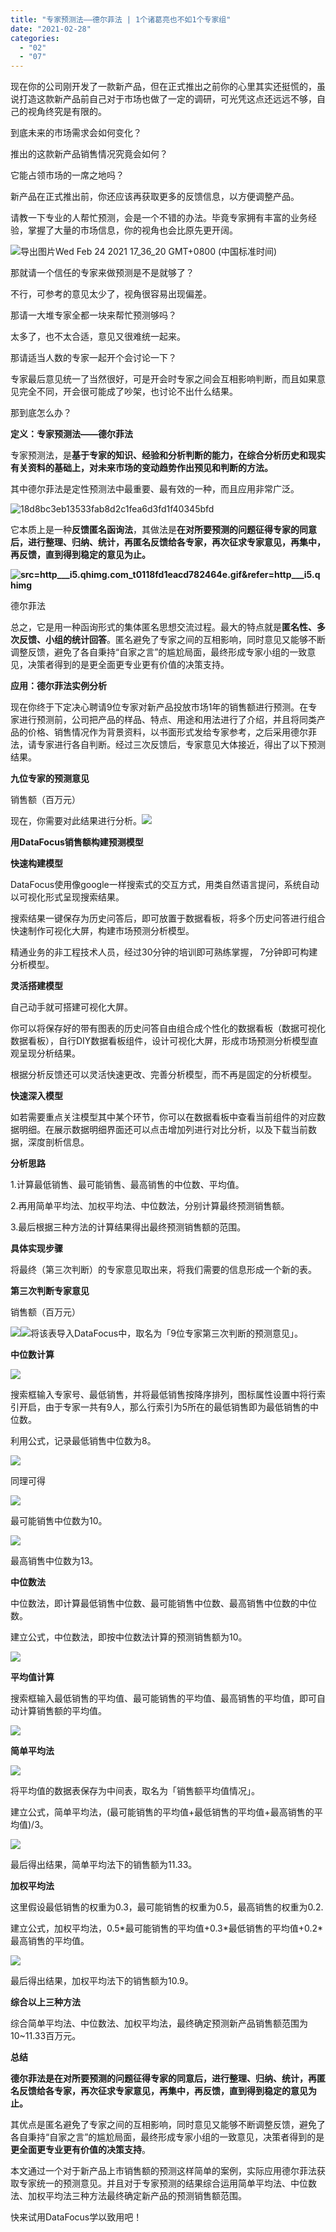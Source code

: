 ```yaml
---
title: "专家预测法——德尔菲法 | 1个诸葛亮也不如1个专家组"
date: "2021-02-28"
categories: 
  - "02"
  - "07"
---
```


现在你的公司刚开发了一款新产品，但在正式推出之前你的心里其实还挺慌的，虽说打造这款新产品前自己对于市场也做了一定的调研，可光凭这点还远远不够，自己的视角终究是有限的。

到底未来的市场需求会如何变化？

推出的这款新产品销售情况究竟会如何？

它能占领市场的一席之地吗？

新产品在正式推出前，你还应该再获取更多的反馈信息，以方便调整产品。

请教一下专业的人帮忙预测，会是一个不错的办法。毕竟专家拥有丰富的业务经验，掌握了大量的市场信息，你的视角也会比原先更开阔。

![导出图片Wed Feb 24 2021 17_36_20 GMT+0800 (中国标准时间)](images/wed-feb-24-2021-17_36_20-gmt0800.png)

那就请一个信任的专家来做预测是不是就够了？

不行，可参考的意见太少了，视角很容易出现偏差。

那请一大堆专家全都一块来帮忙预测够吗？

太多了，也不太合适，意见又很难统一起来。

那请适当人数的专家一起开个会讨论一下？

专家最后意见统一了当然很好，可是开会时专家之间会互相影响判断，而且如果意见完全不同，开会很可能成了吵架，也讨论不出什么结果。

那到底怎么办？

**定义：专家预测法——德尔菲法**

专家预测法，是**基于专家的知识、经验和分析判断的能力，在综合分析历史和现实有关资料的基础上，对未来市场的变动趋势作出预见和判断的方法。**

其中德尔菲法是定性预测法中最重要、最有效的一种，而且应用非常广泛。

![18d8bc3eb13533fab8d2c1fea6d3fd1f40345bfd](images/18d8bc3eb13533fab8d2c1fea6d3fd1f40345bfd.jpeg)

它本质上是一种**反馈匿名函询法**，其做法是**在对所要预测的问题征得专家的同意后，进行整理、归纳、统计，再匿名反馈给各专家，再次征求专家意见，再集中，再反馈，直到得到稳定的意见为止。**

**![src=http___i5.qhimg.com_t0118fd1eacd782464e.gif&refer=http___i5.qhimg](images/srchttp___i5-qhimg-com_t0118fd1eacd782464e-gifandre.jpeg)**

德尔菲法

总之，它是用一种函询形式的集体匿名思想交流过程。最大的特点就是**匿名性、多次反馈、小组的统计回答**。匿名避免了专家之间的互相影响，同时意见又能够不断调整反馈，避免了各自秉持“自家之言”的尴尬局面，最终形成专家小组的一致意见，决策者得到的是更全面更专业更有价值的决策支持。

**应用：德尔菲法实例分析**

现在你终于下定决心聘请9位专家对新产品投放市场1年的销售额进行预测。在专家进行预测前，公司把产品的样品、特点、用途和用法进行了介绍，并且将同类产品的价格、销售情况作为背景资料，以书面形式发给专家参考，之后采用德尔菲法，请专家进行各自判断。经过三次反馈后，专家意见大体接近，得出了以下预测结果。

**九位专家的预测意见**

销售额（百万元）

现在，你需要对此结果进行分析。![](images/微信截图_20210228101522-1.png)

**用DataFocus销售额构建预测模型**

**快速构建模型**

DataFocus使用像google一样搜索式的交互方式，用类自然语言提问，系统自动以可视化形式呈现搜索结果。

搜索结果一键保存为历史问答后，即可放置于数据看板，将多个历史问答进行组合快速制作可视化大屏，构建市场预测分析模型。

精通业务的非工程技术人员，经过30分钟的培训即可熟练掌握， 7分钟即可构建分析模型。

**灵活搭建模型**

自己动手就可搭建可视化大屏。

你可以将保存好的带有图表的历史问答自由组合成个性化的数据看板（数据可视化数据看板），自行DIY数据看板组件，设计可视化大屏，形成市场预测分析模型直观呈现分析结果。

根据分析反馈还可以灵活快速更改、完善分析模型，而不再是固定的分析模型。

**快速深入模型**

如若需要重点关注模型其中某个环节，你可以在数据看板中查看当前组件的对应数据明细。在展示数据明细界面还可以点击增加列进行对比分析，以及下载当前数据，深度剖析信息。

**分析思路**

1.计算最低销售、最可能销售、最高销售的中位数、平均值。

2.再用简单平均法、加权平均法、中位数法，分别计算最终预测销售额。

3.最后根据三种方法的计算结果得出最终预测销售额的范围。

**具体实现步骤**

将最终（第三次判断）的专家意见取出来，将我们需要的信息形成一个新的表。

**第三次判断专家意见**

销售额（百万元）

![](images/微信截图_20210228102136.png)![](images/word-image.png)将该表导入DataFocus中，取名为「9位专家第三次判断的预测意见」。

**中位数计算**

![](images/word-image-1.png)

搜索框输入专家号、最低销售，并将最低销售按降序排列，图标属性设置中将行索引开启，由于专家一共有9人，那么行索引为5所在的最低销售即为最低销售的中位数。

利用公式，记录最低销售中位数为8。

![](images/word-image-2.png)

同理可得

![](images/word-image-3.png)

最可能销售中位数为10。

![](images/word-image-4.png)

最高销售中位数为13。

**中位数法**

中位数法，即计算最低销售中位数、最可能销售中位数、最高销售中位数的中位数。

建立公式，中位数法，即按中位数法计算的预测销售额为10。

![](images/word-image-5.png)

**平均值计算**

搜索框输入最低销售的平均值、最可能销售的平均值、最高销售的平均值，即可自动计算销售额的平均值。

![](images/word-image-6.png)

**简单平均法**

![](images/word-image-7.png)

将平均值的数据表保存为中间表，取名为「销售额平均值情况」。

建立公式，简单平均法，(最可能销售的平均值+最低销售的平均值+最高销售的平均值)/3。

![](images/word-image-8.png)

最后得出结果，简单平均法下的销售额为11.33。

**加权平均法**

这里假设最低销售的权重为0.3，最可能销售的权重为0.5，最高销售的权重为0.2.

建立公式，加权平均法，0.5\*最可能销售的平均值+0.3\*最低销售的平均值+0.2\*最高销售的平均值。

![](images/word-image-9.png)

最后得出结果，加权平均法下的销售额为10.9。

**综合以上三种方法**

综合简单平均法、中位数法、加权平均法，最终确定预测新产品销售额范围为10~11.33百万元。

**总结**

**德尔菲法是在对所要预测的问题征得专家的同意后，进行整理、归纳、统计，再匿名反馈给各专家，再次征求专家意见，再集中，再反馈，直到得到稳定的意见为止。**

其优点是匿名避免了专家之间的互相影响，同时意见又能够不断调整反馈，避免了各自秉持“自家之言”的尴尬局面，最终形成专家小组的一致意见，决策者得到的是**更全面更专业更有价值的决策支持**。

本文通过一个对于新产品上市销售额的预测这样简单的案例，实际应用德尔菲法获取专家统一的预测意见。并且对于专家预测的结果综合运用简单平均法、中位数法、加权平均法三种方法最终确定新产品的预测销售额范围。

快来试用DataFocus学以致用吧！
